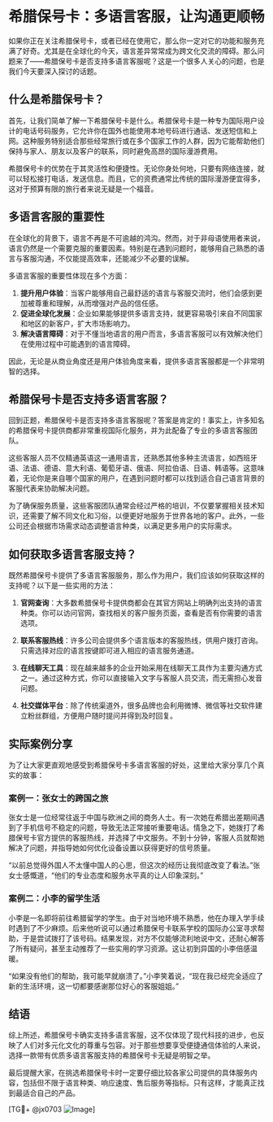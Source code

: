 # 希腊保号卡：多语言客服，让沟通更顺畅

如果你正在关注希腊保号卡，或者已经在使用它，那么你一定对它的功能和服务充满了好奇。尤其是在全球化的今天，语言差异常常成为跨文化交流的障碍。那么问题来了——希腊保号卡是否支持多语言客服呢？这是一个很多人关心的问题，也是我们今天要深入探讨的话题。

## 什么是希腊保号卡？

首先，让我们简单了解一下希腊保号卡是什么。希腊保号卡是一种专为国际用户设计的电话号码服务，它允许你在国外也能使用本地号码进行通话、发送短信和上网。这种服务特别适合那些经常旅行或在多个国家工作的人群，因为它能帮助他们保持与家人、朋友以及客户的联系，同时避免高昂的国际漫游费用。

希腊保号卡的优势在于其灵活性和便捷性。无论你身处何地，只要有网络连接，就可以轻松接打电话，发送信息。而且，它的资费通常比传统的国际漫游便宜得多，这对于预算有限的旅行者来说无疑是一个福音。

## 多语言客服的重要性

在全球化的背景下，语言不再是不可逾越的鸿沟。然而，对于非母语使用者来说，语言仍然是一个需要克服的重要因素。特别是在遇到问题时，能够用自己熟悉的语言与客服沟通，不仅能提高效率，还能减少不必要的误解。

多语言客服的重要性体现在多个方面：

1. **提升用户体验**：当客户能够用自己最舒适的语言与客服交流时，他们会感到更加被尊重和理解，从而增强对产品的信任感。
2. **促进全球化发展**：企业如果能够提供多语言支持，就更容易吸引来自不同国家和地区的新客户，扩大市场影响力。
3. **解决语言障碍**：对于不懂当地语言的用户而言，多语言客服可以有效解决他们在使用过程中可能遇到的语言障碍。

因此，无论是从商业角度还是用户体验角度来看，提供多语言客服都是一个非常明智的选择。

## 希腊保号卡是否支持多语言客服？

回到正题，希腊保号卡是否支持多语言客服呢？答案是肯定的！事实上，许多知名的希腊保号卡提供商都非常重视国际化服务，并为此配备了专业的多语言客服团队。

这些客服人员不仅精通英语这一通用语言，还熟悉其他多种主流语言，如西班牙语、法语、德语、意大利语、葡萄牙语、俄语、阿拉伯语、日语、韩语等。这意味着，无论你是来自哪个国家的用户，在遇到问题时都可以找到适合自己语言背景的客服代表来协助解决问题。

为了确保服务质量，这些客服团队通常会经过严格的培训，不仅要掌握相关技术知识，还需要了解不同文化和习俗，以便更好地服务于世界各地的客户。此外，一些公司还会根据市场需求动态调整语言种类，以满足更多用户的实际需求。

## 如何获取多语言客服支持？

既然希腊保号卡提供了多语言客服服务，那么作为用户，我们应该如何获取这样的支持呢？以下是一些实用的方法：

1. **官网查询**：大多数希腊保号卡提供商都会在其官方网站上明确列出支持的语言种类。你可以访问官网，查找相关的客户服务页面，查看是否有你需要的语言选项。
   
2. **联系客服热线**：许多公司会提供多个语言版本的客服热线，供用户拨打咨询。只需选择对应的语言按键即可进入相应的语言服务通道。
   
3. **在线聊天工具**：现在越来越多的企业开始采用在线聊天工具作为主要沟通方式之一。通过这种方式，你可以直接输入文字与客服人员交流，而无需担心发音问题。
   
4. **社交媒体平台**：除了传统渠道外，很多品牌也会利用微博、微信等社交软件建立粉丝群组，方便用户随时提问并得到及时回复。

## 实际案例分享

为了让大家更直观地感受到希腊保号卡多语言客服的好处，这里给大家分享几个真实的故事：

### 案例一：张女士的跨国之旅

张女士是一位经常往返于中国与欧洲之间的商务人士。有一次她在希腊出差期间遇到了手机信号不稳定的问题，导致无法正常接听重要电话。情急之下，她拨打了希腊保号卡官方提供的客服热线，并选择了中文服务。不到十分钟，客服人员就帮她解决了问题，并指导她如何优化设备设置以获得更好的信号质量。

“以前总觉得外国人不太懂中国人的心思，但这次的经历让我彻底改变了看法。”张女士感慨道，“他们的专业态度和服务水平真的让人印象深刻。”

### 案例二：小李的留学生活

小李是一名即将前往希腊留学的学生。由于对当地环境不熟悉，他在办理入学手续时遇到了不少麻烦。后来他听说可以通过希腊保号卡联系学校的国际办公室寻求帮助，于是尝试拨打了该号码。结果发现，对方不仅能够流利地说中文，还耐心解答了所有疑问，甚至主动推荐了一些实用的学习资源。这让初到异国的小李倍感温暖。

“如果没有他们的帮助，我可能早就崩溃了。”小李笑着说，“现在我已经完全适应了新的生活环境，这一切都要感谢那位好心的客服姐姐。”

## 结语

综上所述，希腊保号卡确实支持多语言客服，这不仅体现了现代科技的进步，也反映了人们对多元化文化的尊重与包容。对于那些想要享受便捷通信体验的人来说，选择一款带有优质多语言客服支持的希腊保号卡无疑是明智之举。

最后提醒大家，在挑选希腊保号卡时一定要仔细比较各家公司提供的具体服务内容，包括但不限于语言种类、响应速度、售后服务等指标。只有这样，才能真正找到最适合自己的产品。

[TG💪+ @jx0703 ![Image](https://github.com/user-attachments/assets/dbca1d08-cadb-493c-b0ec-ad6f7a83f270)]